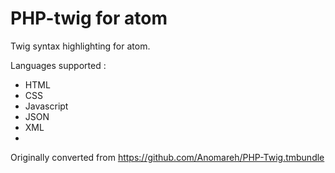 # PHP-twig for atom

Twig syntax highlighting for atom.

Languages supported :
* HTML
* CSS
* Javascript
* JSON
* XML
* 


Originally converted from https://github.com/Anomareh/PHP-Twig.tmbundle
